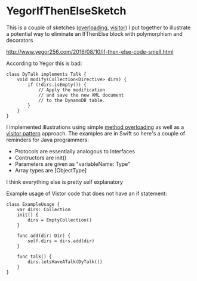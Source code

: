 # YegorIfThenElseSketch

This is a couple of sketches ([overloading](https://github.com/StorminGorman/YegorIfThenElseSketch/blob/master/TalkOverloaded.swift),
[visitor](https://github.com/StorminGorman/YegorIfThenElseSketch/blob/master/TalkVisitor.swift))
I put together to illustrate a potential way to eliminate an IfThenElse block with polymorphism and decorators

http://www.yegor256.com/2016/08/10/if-then-else-code-smell.html

According to Yegor this is bad:
```
class DyTalk implements Talk {
	void modify(Collection<Directive> dirs) {
		if (!dirs.isEmpty()) {
			// Apply the modification
			// and save the new XML document
			// to the DynamoDB table.
		}
	}
}
```
I implemented illustrations using simple [method overloading](https://github.com/StorminGorman/YegorIfThenElseSketch/blob/master/TalkOverloaded.swift) as well as a [visitor pattern](https://github.com/StorminGorman/YegorIfThenElseSketch/blob/master/TalkVisitor.swift) approach.
The examples are in Swift so here's a couple of reminders for Java programmers:

- Protocols are essentially analogous to Interfaces
- Contructors are init()
- Parameters are given as "variableName: Type"
- Array types are [ObjectType]

I think everything else is pretty self explanatory

Example usage of Vistor code that does not have an if statement:
```
class ExampleUsage {
	var dirs: Collection
	init() {
		dirs = EmptyCollection()
	}

	func add(dir: Dir) {
		self.dirs = dirs.add(dir)
	}

	func talk() {
		dirs.letsHaveATalk(DyTalk())
	}
}
```
